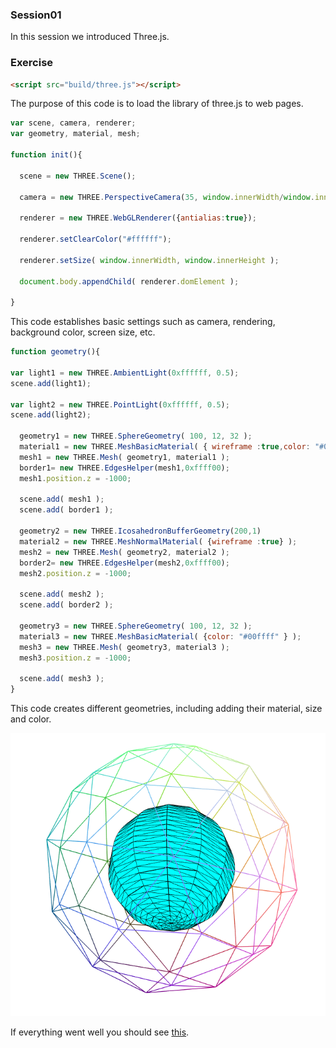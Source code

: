 ### Session01 ###
In this session we introduced Three.js.
### Exercise ###
```html
<script src="build/three.js"></script>
```
The purpose of this code is to load the library of three.js to web pages.

```javascript
var scene, camera, renderer;
var geometry, material, mesh;

function init(){

  scene = new THREE.Scene();

  camera = new THREE.PerspectiveCamera(35, window.innerWidth/window.innerHeight, 300, 10000 );

  renderer = new THREE.WebGLRenderer({antialias:true});

  renderer.setClearColor("#ffffff");

  renderer.setSize( window.innerWidth, window.innerHeight );

  document.body.appendChild( renderer.domElement );

}
```

This code establishes basic settings such as camera, rendering, background color, screen size, etc.


```javascript
function geometry(){

var light1 = new THREE.AmbientLight(0xffffff, 0.5);
scene.add(light1);

var light2 = new THREE.PointLight(0xffffff, 0.5);
scene.add(light2);

  geometry1 = new THREE.SphereGeometry( 100, 12, 32 );
  material1 = new THREE.MeshBasicMaterial( { wireframe :true,color: "#000000" } );
  mesh1 = new THREE.Mesh( geometry1, material1 );
  border1= new THREE.EdgesHelper(mesh1,0xffff00);
  mesh1.position.z = -1000;

  scene.add( mesh1 );
  scene.add( border1 );

  geometry2 = new THREE.IcosahedronBufferGeometry(200,1)
  material2 = new THREE.MeshNormalMaterial( {wireframe :true} );
  mesh2 = new THREE.Mesh( geometry2, material2 );
  border2= new THREE.EdgesHelper(mesh2,0xffff00);
  mesh2.position.z = -1000;

  scene.add( mesh2 );
  scene.add( border2 );

  geometry3 = new THREE.SphereGeometry( 100, 12, 32 );
  material3 = new THREE.MeshBasicMaterial( {color: "#00ffff" } );
  mesh3 = new THREE.Mesh( geometry3, material3 );
  mesh3.position.z = -1000;

  scene.add( mesh3 );
}
```
This code creates different geometries, including adding their material, size and color.

![S1](https://raw.githubusercontent.com/Arissa0305/DAT505-GitHub/master/Image/S1.png)

If everything went well you should see [this](https://github.com/Arissa0305/DAT505-GitHub/tree/master/session01).
